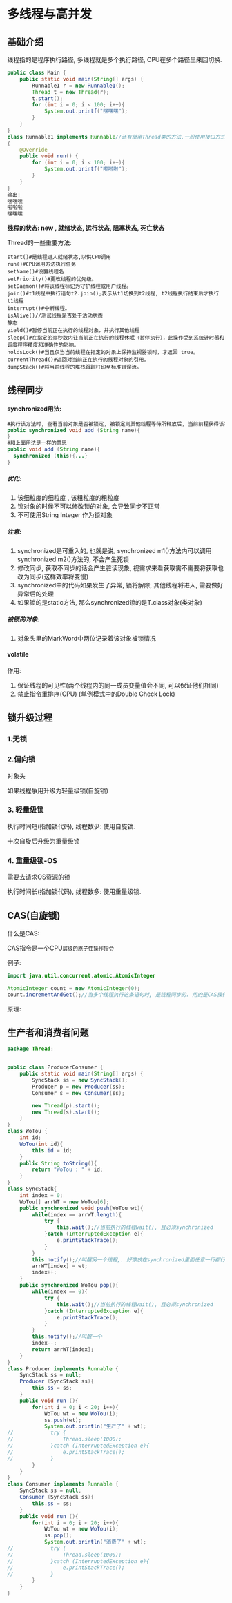 

# 多线程与高并发

## 基础介绍

线程指的是程序执行路径, 多线程就是多个执行路径, CPU在多个路径里来回切换.

```java
public class Main {
    public static void main(String[] args) {
        Runnable1 r = new Runnable1();
        Thread t = new Thread(r);
        t.start();
        for (int i = 0; i < 100; i++){
            System.out.printf("嘿嘿嘿");
        }
    }
}
class Runnable1 implements Runnable//还有继承Thread类的方法,一般使用接口方式实现, 方便灵活
{
    @Override
    public void run() {
        for (int i = 0; i < 100; i++){
            System.out.printf("啦啦啦");
        }
    }
}
输出: 
嘿嘿嘿
啦啦啦
嘿嘿嘿
```

**线程的状态: new , 就绪状态, 运行状态, 阻塞状态, 死亡状态**

Thread的一些重要方法: 

```
start()#是线程进入就绪状态,以供CPU调用
run()#CPU调用方法执行任务
setName()#设置线程名
setPriority()#更改线程的优先级。
setDaemon()#将该线程标记为守护线程或用户线程。
join()#t1线程中执行语句t2.join();表示从t1切换到t2线程, t2线程执行结束后才执行t1线程
interrupt()#中断线程。
isAlive()//测试线程是否处于活动状态
静态
yield()#暂停当前正在执行的线程对象，并执行其他线程
sleep()#在指定的毫秒数内让当前正在执行的线程休眠（暂停执行），此操作受到系统计时器和调度程序精度和准确性的影响。
holdsLock()#当且仅当当前线程在指定的对象上保持监视器锁时，才返回 true。
currentThread()#返回对当前正在执行的线程对象的引用。
dumpStack()#将当前线程的堆栈跟踪打印至标准错误流。
```

## 线程同步

#### synchronized用法:

```java
#执行该方法时, 查看当前对象是否被锁定, 被锁定则其他线程等待所释放后, 当前前程获得该锁后执行
public synchronized void add (String name){
}
#和上面用法是一样的意思
public void add (String name){
  synchronized (this){...}
}
```

##### 优化:

1. 该细粒度的细粒度 , 该粗粒度的粗粒度
2. 锁对象的时候不可以修改锁的对象, 会导致同步不正常 
3. 不可使用String Integer 作为锁对象

##### 注意: 

1. synchronized是可重入的, 也就是说, synchronized m1()方法内可以调用 synchronized m2()方法的, 不会产生死锁
2. 修改同步, 获取不同步的话会产生脏读现象, 视需求来看获取需不需要将获取也改为同步(这样效率将变慢)
3. synchronized中的代码如果发生了异常, 锁将解除, 其他线程将进入, 需要做好异常后的处理
4. 如果锁的是static方法, 那么synchronized锁的是T.class对象(类对象)

##### 被锁的对象:

1. 对象头里的MarkWord中两位记录着该对象被锁情况

#### volatile

作用:

1. 保证线程的可见性(两个线程内的同一成员变量值会不同, 可以保证他们相同) 
2. 禁止指令重排序(CPU) (单例模式中的Double Check Lock)

## 锁升级过程

### 1.无锁

### 2.偏向锁

对象头

如果线程争用升级为轻量级锁(自旋锁)

### 3. 轻量级锁

执行时间短(指加锁代码), 线程数少: 使用自旋锁.

十次自旋后升级为重量级锁

### 4. 重量级锁-OS

需要去请求OS资源的锁

执行时间长(指加锁代码), 线程数多: 使用重量级锁.

## CAS(自旋锁)

什么是CAS: 

CAS指令是一个CPU`层级的原子性操作指令`

例子:

```java
import java.util.concurrent.atomic.AtomicInteger

AtomicInteger count = new AtomicInteger(0);
count.incrementAndGet();//当多个线程执行这条语句时, 是线程同步的. 用的是CAS操作
```

原理: 

















## 生产者和消费者问题

```java
package Thread;


public class ProducerConsumer {
    public static void main(String[] args) {
        SyncStack ss = new SyncStack();
        Producer p = new Producer(ss);
        Consumer s = new Consumer(ss);

        new Thread(p).start();
        new Thread(s).start();
    }
}
class WoTou {
    int id;
    WoTou(int id){
        this.id = id;
    }
    public String toString(){
        return "WoTou : " + id;
    }
}
class SyncStack{
    int index = 0;
    WoTou[] arrWT = new WoTou[6];
    public synchronized void push(WoTou wt){
        while(index == arrWT.length){
            try {
                this.wait();//当前执行的线程wait(), 且必须synchronized
            }catch (InterruptedException e){
                e.printStackTrace();
            }
        }
        this.notify();//叫醒另一个线程,. 好像放在synchronized里面任意一行都行...不知道
        arrWT[index] = wt;
        index++;
    }
    public synchronized WoTou pop(){
        while(index == 0){
            try {
                this.wait();//当前执行的线程wait(), 且必须synchronized
            }catch (InterruptedException e){
                e.printStackTrace();
            }
        }
        this.notify();//叫醒一个
        index--;
        return arrWT[index];
    }
}
class Producer implements Runnable {
    SyncStack ss = null;
    Producer (SyncStack ss){
        this.ss = ss;
    }
    public void run (){
        for(int i = 0; i < 20; i++){
            WoTou wt = new WoTou(i);
            ss.push(wt);
            System.out.println("生产了" + wt);
//            try {
//                Thread.sleep(1000);
//            }catch (InterruptedException e){
//                e.printStackTrace();
//            }
        }
    }
}
class Consumer implements Runnable {
    SyncStack ss = null;
    Consumer (SyncStack ss){
        this.ss = ss;
    }
    public void run (){
        for(int i = 0; i < 20; i++){
            WoTou wt = new WoTou(i);
            ss.pop();
            System.out.println("消费了" + wt);
//            try {
//                Thread.sleep(1000);
//            }catch (InterruptedException e){
//                e.printStackTrace();
//            }
        }
    }
}
```

